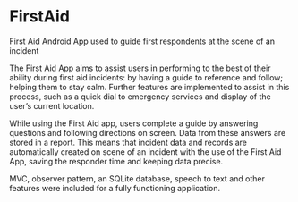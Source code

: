 # FirstAid
First Aid Android App used to guide first respondents at the scene of an incident

The First Aid App aims to assist users in performing to the best of their ability during first aid incidents: by having a guide to reference and follow; helping them to stay calm. Further features are implemented to assist in this process, such as a quick dial to emergency services and display of the user’s current location.

While using the First Aid app, users complete a guide by answering questions and following directions on screen. Data from these answers are stored in a report. This means that incident data and records are automatically created on scene of an incident with the use of the First Aid App, saving the responder time and keeping data precise.

MVC, observer pattern, an SQLite database, speech to text and other features were included for a fully functioning application.
